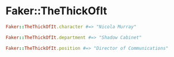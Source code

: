 # Faker::TheThickOfIt

```ruby
Faker::TheThickOfIt.character #=> "Nicola Murray"

Faker::TheThickOfIt.department #=> "Shadow Cabinet"

Faker::TheThickOfIt.position #=> "Director of Communications"
```
